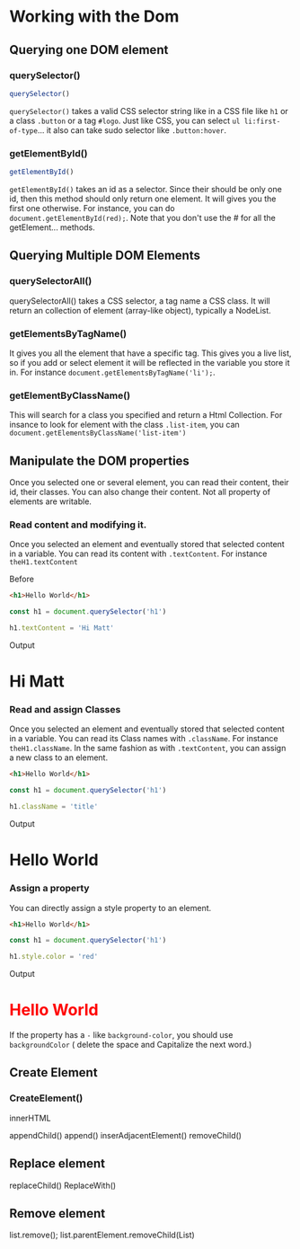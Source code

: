 # Working with the Dom

## Querying one DOM element

### querySelector()

```js
querySelector()
```

`querySelector()` takes a valid CSS selector string like in a CSS file like `h1` or a class `.button` or a tag `#logo`. Just like CSS, you can select `ul li:first-of-type`... it also can take sudo selector like `.button:hover`.

### getElementById()

```js
getElementById()
```

`getElementById()` takes an id as a selector. Since their should be only one id, then this method should only return one element. It will gives you the first one otherwise. For instance, you can do `document.getElementById(red);`. Note that you don't use the # for all the getElement... methods.

## Querying Multiple DOM Elements

### querySelectorAll()

querySelectorAll() takes a CSS selector, a tag name a CSS class. It will return an collection of element (array-like object), typically a NodeList.

### getElementsByTagName()

It gives you all the element that have a specific tag. This gives you a live list, so if you add or select element it will be reflected in the variable you store it in. For instance `document.getElementsByTagName('li');`.

### getElementByClassName()

This will search for a class you specified and return a Html Collection. For insance to look for element with the class `.list-item`, you can `document.getElementsByClassName('list-item')`

## Manipulate the DOM properties

Once you selected one or several element, you can read their content, their id, their classes. You can also change their content. Not all property of elements are writable.

### Read content and modifying it.

Once you selected an element and eventually stored that selected content in a variable. You can read its content with `.textContent`. For instance `theH1.textContent`

Before

```html
<h1>Hello World</h1>
```

```js
const h1 = document.querySelector('h1')

h1.textContent = 'Hi Matt'
```

Output

<h1>Hi Matt</h1>

### Read and assign Classes

Once you selected an element and eventually stored that selected content in a variable. You can read its Class names with `.className`. For instance `theH1.className`. In the same fashion as with `.textContent`, you can assign a new class to an element.

```html
<h1>Hello World</h1>
```

```js
const h1 = document.querySelector('h1')

h1.className = 'title'
```

Output

<h1 class="title">Hello World</h1>

### Assign a property

You can directly assign a style property to an element.

```html
<h1>Hello World</h1>
```

```js
const h1 = document.querySelector('h1')

h1.style.color = 'red'
```

Output

<h1 style="color: red;">Hello World</h1>

If the property has a `-` like `background-color`, you should use `backgroundColor` ( delete the space and Capitalize the next word.)

## Create Element

### CreateElement()

innerHTML

appendChild()
append()
inserAdjacentElement()
removeChild()

## Replace element
replaceChild()
ReplaceWith()

## Remove element

list.remove();
list.parentElement.removeChild(List)
